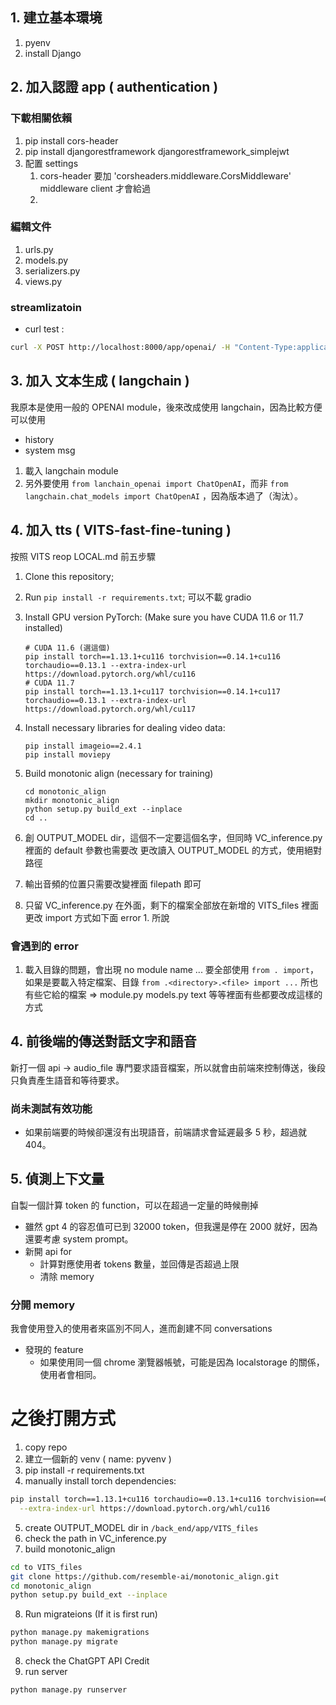 ## 1. 建立基本環境
1. pyenv
2. install Django

## 2. 加入認證 app ( authentication )

### 下載相關依賴
1. pip install cors-header
2. pip install djangorestframework djangorestframework_simplejwt
3. 配置 settings
   1. cors-header 要加 'corsheaders.middleware.CorsMiddleware' middleware client 才會給過
   2. 

### 編輯文件
1. urls.py
2. models.py
3. serializers.py
4. views.py

### streamlizatoin
- curl test :
```bash
curl -X POST http://localhost:8000/app/openai/ -H "Content-Type:application/json" --data-binary "{\"params\": {\"messages\": \"my name is daniel handsome boy\"}}"
```

## 3. 加入 文本生成 ( langchain )

我原本是使用一般的 OPENAI module，後來改成使用 langchain，因為比較方便可以使用
  
- history
- system msg

1. 載入 langchain module
2. 另外要使用 `from lanchain_openai import ChatOpenAI`，而非 `from langchain.chat_models import ChatOpenAI` ，因為版本過了（淘汰）。

## 4. 加入 tts ( VITS-fast-fine-tuning )

按照 VITS reop LOCAL.md 前五步驟

1. Clone this repository;
2. Run `pip install -r requirements.txt`;
    可以不載 gradio
3. Install GPU version PyTorch: (Make sure you have CUDA 11.6 or 11.7 installed)
    ```console
    # CUDA 11.6 (選這個)
    pip install torch==1.13.1+cu116 torchvision==0.14.1+cu116 torchaudio==0.13.1 --extra-index-url https://download.pytorch.org/whl/cu116
    # CUDA 11.7
    pip install torch==1.13.1+cu117 torchvision==0.14.1+cu117 torchaudio==0.13.1 --extra-index-url https://download.pytorch.org/whl/cu117
   ```
4. Install necessary libraries for dealing video data:
    ```console
   pip install imageio==2.4.1
   pip install moviepy
   ```
5. Build monotonic align (necessary for training)
    ```console
    cd monotonic_align
    mkdir monotonic_align
    python setup.py build_ext --inplace
    cd ..
    ```

6. 創 OUTPUT_MODEL dir，這個不一定要這個名字，但同時 VC_inference.py 裡面的 default 參數也需要改
   更改讀入 OUTPUT_MODEL 的方式，使用絕對路徑
7. 輸出音頻的位置只需要改變裡面 filepath 即可
8. 只留 VC_inference.py 在外面，剩下的檔案全部放在新增的 VITS_files 裡面
   更改 import 方式如下面 error 1. 所說
   

### 會遇到的 error
1. 載入目錄的問題，會出現 no module name ...
   要全部使用 `from . import`，如果是要載入特定檔案、目錄 `from .<directory>.<file> import ...`
   所也有些它給的檔案 => module.py models.py text 等等裡面有些都要改成這樣的方式

## 4. 前後端的傳送對話文字和語音
新打一個 api -> audio_file 專門要求語音檔案，所以就會由前端來控制傳送，後段只負責產生語音和等待要求。

### 尚未測試有效功能
- 如果前端要的時候卻還沒有出現語音，前端請求會延遲最多 5 秒，超過就 404。

## 5. 偵測上下文量

自製一個計算 token 的 function，可以在超過一定量的時候刪掉
- 雖然 gpt 4 的容忍值可已到 32000 token，但我還是停在 2000 就好，因為還要考慮 system prompt。
- 新開 api for 
  - 計算對應使用者 tokens 數量，並回傳是否超過上限
  - 清除 memory

### 分開 memory
我會使用登入的使用者來區別不同人，進而創建不同 conversations
- 發現的 feature
  - 如果使用同一個 chrome 瀏覽器帳號，可能是因為 localstorage 的關係，使用者會相同。


# 之後打開方式
1. copy repo
2. 建立一個新的 venv ( name: pyvenv )
3. pip install -r requirements.txt
4. manually install torch dependencies:
```sh
pip install torch==1.13.1+cu116 torchaudio==0.13.1+cu116 torchvision==0.14.1+cu116 \
  --extra-index-url https://download.pytorch.org/whl/cu116
```
5. create OUTPUT_MODEL dir in `/back_end/app/VITS_files`
6. check the path in VC_inference.py
7. build monotonic_align
```sh
cd to VITS_files
git clone https://github.com/resemble-ai/monotonic_align.git
cd monotonic_align
python setup.py build_ext --inplace
```
8. Run migrateions (If it is first run)
```sh
python manage.py makemigrations
python manage.py migrate
``` 
8. check the ChatGPT API Credit
9. run server
```sh
python manage.py runserver
```